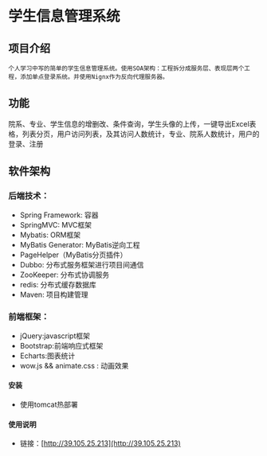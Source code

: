 # 学生信息管理系统

## 项目介绍
    个人学习中写的简单的学生信息管理系统。使用SOA架构：工程拆分成服务层、表现层两个工程，添加单点登录系统。并使用Nignx作为反向代理服务器。
    
## 功能
院系、专业、学生信息的增删改、条件查询，学生头像的上传，一键导出Excel表格，列表分页，用户访问列表，及其访问人数统计，专业、院系人数统计，用户的登录、注册

## 软件架构
### 后端技术：
* Spring Framework: 容器
* SpringMVC: MVC框架
* Mybatis: ORM框架
* MyBatis Generator: MyBatis逆向工程
* PageHelper（MyBatis分页插件）
* Dubbo: 分布式服务框架进行项目间通信
* ZooKeeper: 分布式协调服务
* redis: 分布式缓存数据库
* Maven: 项目构建管理

### 前端框架：
* jQuery:javascript框架
* Bootstrap:前端响应式框架
* Echarts:图表统计
* wow.js && animate.css : 动画效果


#### 安装

* 使用tomcat热部署

#### 使用说明

* 链接：[http://39.105.25.213](http://39.105.25.213)
